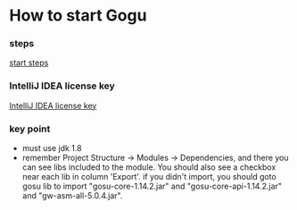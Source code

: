# How to start Gogu

### steps
 [start steps](http://gosu-lang.github.io/intellij.html)
 

### IntelliJ IDEA license key
  [IntelliJ IDEA license key](http://blog.csdn.net/henren555/article/details/43406479)
  
### key point
- must use jdk 1.8
- remember Project Structure -> Modules -> Dependencies, 
  and there you can see libs included to the module. 
  You should also see a checkbox near each lib in column 'Export'.
  if you didn't import, you should goto gosu lib to import
  "gosu-core-1.14.2.jar" and "gosu-core-api-1.14.2.jar" and "gw-asm-all-5.0.4.jar".